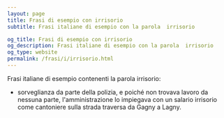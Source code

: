 ```yaml
---
layout: page
title: Frasi di esempio con irrisorio 
subtitle: Frasi italiane di esempio con la parola  irrisorio

og_title: Frasi di esempio con irrisorio 
og_description: Frasi italiane di esempio con la parola  irrisorio
og_type: website
permalink: /frasi/i/irrisorio.html
---
```


Frasi italiane di esempio contenenti la parola irrisorio:


- sorveglianza da parte della polizia, e poiché non trovava lavoro da nessuna parte, l'amministrazione lo impiegava con un salario irrisorio come cantoniere sulla strada traversa da Gagny a Lagny.
